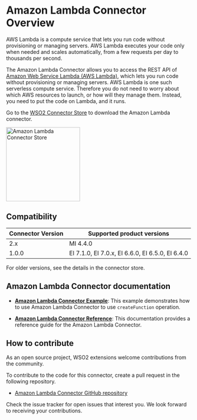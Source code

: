 # Amazon Lambda Connector Overview

AWS Lambda is a compute service that lets you run code without provisioning or managing servers. AWS Lambda executes your code only when needed and scales automatically, from a few requests per day to thousands per second.

The Amazon Lambda Connector allows you to access the REST API of [Amazon Web Service Lambda (AWS Lambda)](https://docs.aws.amazon.com/lambda/latest/dg/welcome.html), which lets you run code without provisioning or managing servers. AWS Lambda is one such serverless compute service. Therefore you do not need to worry about which AWS resources to launch, or how will they manage them. Instead, you need to put the code on Lambda, and it runs.

Go to the <a target="_blank" href="https://store.wso2.com/connector/esb-connector-amazonlambda">WSO2 Connector Store</a> to download the Amazon Lambda connector.

<img src="{{base_path}}/assets/img/integrate/connectors/amazon-lambda-store.png" title="Amazon Lambda Connector Store" width="200" alt="Amazon Lambda Connector Store"/>

## Compatibility

| Connector Version | Supported product versions |
| ------------- |-------------|
|  2.x          |  MI 4.4.0 |
| 1.0.0    | EI 7.1.0, EI 7.0.x, EI 6.6.0, EI 6.5.0, EI 6.4.0 |

For older versions, see the details in the connector store.

## Amazon Lambda Connector documentation

* **[Amazon Lambda Connector Example]({{base_path}}/reference/connectors/amazonlambda-connector/2.x/amazonlambda-connector-example/)**: This example demonstrates how to use Amazon Lambda Connector to use `createFunction` operation. 

* **[Amazon Lambda Connector Reference]({{base_path}}/reference/connectors/amazonlambda-connector/2.x/amazonlambda-connector-config/)**: This documentation provides a reference guide for the Amazon Lambda Connector.

## How to contribute

As an open source project, WSO2 extensions welcome contributions from the community. 

To contribute to the code for this connector, create a pull request in the following repository. 

* [Amazon Lambda Connector GitHub repository](https://github.com/wso2-extensions/esb-connector-amazonlambda)

Check the issue tracker for open issues that interest you. We look forward to receiving your contributions.
